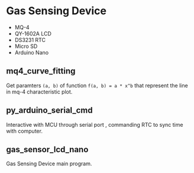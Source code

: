 # Gas Sensing Device
- MQ-4
- QY-1602A LCD
- DS3231 RTC
- Micro SD
- Arduino Nano

## mq4_curve_fitting
 Get paramters `(a, b)` of function `f(a, b) = a * x^b` that represent the line in mq-4 characteristic plot.

## py_arduino_serial_cmd
Interactive with MCU through serial port , commanding RTC to sync time with computer.

## gas_sensor_lcd_nano
Gas Sensing Device main program.